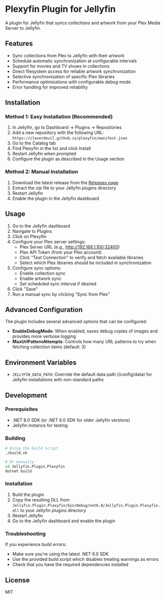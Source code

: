 # Plexyfin Plugin for Jellyfin

A plugin for Jellyfin that syncs collections and artwork from your Plex Media Server to Jellyfin.

## Features

- Sync collections from Plex to Jellyfin with their artwork
- Schedule automatic synchronization at configurable intervals
- Support for movies and TV shows in collections
- Direct filesystem access for reliable artwork synchronization
- Selective synchronization of specific Plex libraries
- Performance optimizations with configurable debug mode
- Error handling for improved reliability

## Installation

### Method 1: Easy Installation (Recommended)

1. In Jellyfin, go to Dashboard → Plugins → Repositories
2. Add a new repository with the following URL:
   `https://cleverdevil.github.io/plexyfin/manifest.json`
3. Go to the Catalog tab
4. Find Plexyfin in the list and click Install
5. Restart Jellyfin when prompted
6. Configure the plugin as described in the Usage section

### Method 2: Manual Installation

1. Download the latest release from the [Releases page](https://github.com/cleverdevil/plexyfin/releases)
2. Extract the zip file to your Jellyfin plugins directory
3. Restart Jellyfin
4. Enable the plugin in the Jellyfin dashboard

## Usage

1. Go to the Jellyfin dashboard
2. Navigate to Plugins
3. Click on Plexyfin
4. Configure your Plex server settings:
   - Plex Server URL (e.g., http://192.168.1.100:32400)
   - Plex API Token (from your Plex account)
   - Click "Test Connection" to verify and fetch available libraries
   - Select which Plex libraries should be included in synchronization
5. Configure sync options:
   - Enable collection sync
   - Enable artwork sync
   - Set scheduled sync interval if desired
6. Click "Save"
7. Run a manual sync by clicking "Sync from Plex"

## Advanced Configuration

The plugin includes several advanced options that can be configured:

- **EnableDebugMode**: When enabled, saves debug copies of images and provides more verbose logging
- **MaxUrlPatternAttempts**: Controls how many URL patterns to try when fetching collection items (default: 3)

## Environment Variables

- `JELLYFIN_DATA_PATH`: Override the default data path (/config/data) for Jellyfin installations with non-standard paths

## Development

### Prerequisites

- .NET 8.0 SDK (or .NET 6.0 SDK for older Jellyfin versions)
- Jellyfin instance for testing

### Building

```bash
# Using the build script
./build.sh

# Or manually
cd Jellyfin.Plugin.Plexyfin
dotnet build
```

### Installation

1. Build the plugin
2. Copy the resulting DLL from `Jellyfin.Plugin.Plexyfin/bin/Debug/net6.0/Jellyfin.Plugin.Plexyfin.dll` to your Jellyfin plugins directory
3. Restart Jellyfin
4. Go to the Jellyfin dashboard and enable the plugin

### Troubleshooting

If you experience build errors:
- Make sure you're using the latest .NET 6.0 SDK
- Use the provided build script which disables treating warnings as errors
- Check that you have the required dependencies installed

## License

MIT
